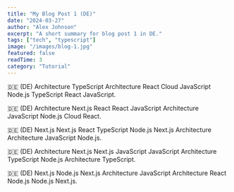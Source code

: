 ```yaml
---
title: "My Blog Post 1 (DE)"
date: "2024-03-27"
author: "Alex Johnson"
excerpt: "A short summary for blog post 1 in DE."
tags: ["tech", "typescript"]
image: "/images/blog-1.jpg"
featured: false
readTime: 3
category: "Tutorial"
---
```


🇩🇪 (DE) Architecture TypeScript Architecture React Cloud JavaScript Node.js TypeScript React JavaScript.

🇩🇪 (DE) Architecture Next.js React React JavaScript Architecture JavaScript Node.js Cloud React.

🇩🇪 (DE) Next.js Next.js React TypeScript Node.js Next.js Architecture Architecture JavaScript Node.js.

🇩🇪 (DE) Architecture Next.js Next.js JavaScript JavaScript Architecture TypeScript Node.js Architecture TypeScript.

🇩🇪 (DE) Next.js Node.js Next.js Architecture JavaScript Architecture React Node.js Node.js Next.js.
